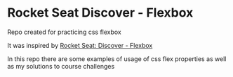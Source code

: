 # Rocket Seat Discover - Flexbox

Repo created for practicing css flexbox

It was inspired by [Rocket Seat: Discover - Flexbox](https://app.rocketseat.com.br/discover/course/flexbox)

In this repo there are some examples of usage of css flex properties as well as my solutions to course challenges

